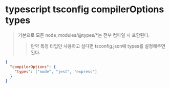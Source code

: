 # typescript tsconfig compilerOptions types

> 기본으로 모든 node_modules/@types/\*는 전부 컴파일 시 포함된다.
>
> > 만약 특정 타입만 사용하고 싶다면 tsconfig.json에 types를 설정해주면 된다.

```json
{
  "compilerOptions": {
    "types": ["node", "jest", "express"]
  }
}
```
